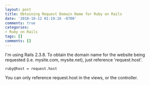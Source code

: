 ```yaml
---
layout: post
title: Obtaining Request Domain Name for Ruby on Rails
date: '2010-10-12 01:19:16 -0700'
comments: true
categories:
- Ruby on Rails
tags: []
comments: []
---
```


I'm using Rails 2.3.8. To obtain the domain name for the website being
requested (i.e. mysite.com, mysite.net), just reference 'request.host'.

```
ruby@host = request.host
```

You can only reference request.host in the views, or the controller.
